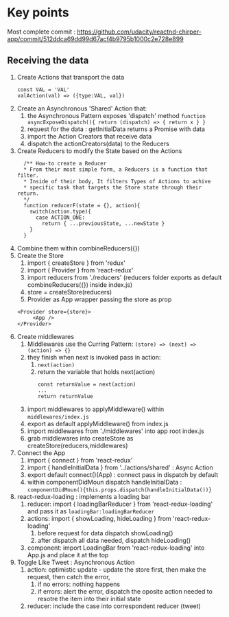 # Key points

Most complete commit : https://github.com/udacity/reactnd-chirper-app/commit/512ddca69dd99d67acf4b9795b1000c2e728e899

## Receiving the data

1. Create Actions that transport the data
   ```
   const VAL = 'VAL'
   valAction(val) => ({type:VAL, val})
   ```
2. Create an Asynchronous 'Shared' Action that:
      1. the Asynchronous Pattern exposes 'dispatch' method
        ```
        function asyncExposeDispatch(){
            return (dispatch) => {
                return x
            }
        }
        ```
      2. request for the data : getInitialData returns a Promise with data
      3. import the Action Creators that receive data
      4. dispatch the actionCreators(data) to the Reducers
3. Create Reducers to modify the State based on the Actions
      ```
        /** How-to create a Reducer
        * From their most simple form, a Reducers is a function that filter.
        * Inside of their body, It filters Types of Actions to achive
        * specific task that targets the Store state through their return.
        */
        function reducerF(state = {}, action){
          switch(action.type){
            case ACTION_ONE:
              return { ...previousState, ...newState }
          }
        }
      ```
4. Combine them within combineReducers({})
5. Create the Store
      1. import { createStore } from 'redux'
      2. import { Provider } from 'react-redux'
      3. import reducers from './reducers' (reducers folder exports as default combineReducers({}) inside index.js)
      4. store = createStore(reducers)
      5. Provider as App wrapper passing the store as prop
      ```
      <Provider store={store}>
           <App />
      </Provider>
      ```
6. Create middlewares
      1. Middlewares use the Curring Pattern: `(store) => (next) => (action) => {}`
      2. they finish when next is invoked pass in action: 
         1. `next(action)`
         2. return the variable that holds next(action)
            ```
            const returnValue = next(action)
            ...
            return returnValue
            ```
      3. import middlewares to applyMiddleware() within `middlewares/index.js`
      4. export as default applyMiddleware() from index.js
      5. import middlewares from './middlewares' into app root index.js
      6. grab middlewares into createStore as createStore(reducers,middlewares)
7. Connect the App
      1. import { connect } from 'react-redux'
      2. import { handleInitialData } from '../actions/shared' : Async Action
      3. export default connect()(App) : connect pass in dispatch by default
      4. within componentDidMoun dispatch handleInitialData : `componentDidMoun(){this.props.dispatch(handleInitialData())}`
8. react-redux-loading : implements a loading bar
      1. reducer: import { loadingBarReducer } from 'react-redux-loading' and pass it as `loadingBar:loadingBarReducer`
      2. actions: import { showLoading, hideLoading } from 'react-redux-loading'
            1. before request for data dispatch showLoading()
            2. after dispatch all data needed, dispatch hideLoading()
      3. component: import LoadingBar from 'react-redux-loading' into App.js and place it at the top
9. Toggle Like Tweet : Asynchronous Action
      1. action: optimistic update - update the store first, then make the request, then catch the error, 
            1. if no errors: nothing happens
            2. if errors: alert the error, dispatch the oposite action needed to resotre the item into their initial state
      2. reducer: include the case into correspondent reducer (tweet)

